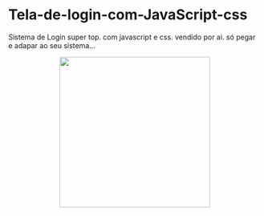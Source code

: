 # Tela-de-login-com-JavaScript-css
Sistema de Login super top. com javascript e css. vendido por ai. só pegar e adapar ao seu sistema...


<div align="center">
<img src="https://github.com/NatalSantiago/Tela-de-login-com-JavaScript-css/issues/1#issue-1620690434" width="300px" />
</div>
